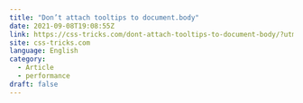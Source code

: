 ```yaml
---
title: "Don’t attach tooltips to document.body"
date: 2021-09-08T19:08:55Z
link: https://css-tricks.com/dont-attach-tooltips-to-document-body/?utm_medium=RSS&utm_source=news.12bit.vn
site: css-tricks.com
language: English
category:
  - Article
  - performance
draft: false
---
```

